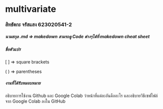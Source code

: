 # multivariate

### สิทธัตกะ จรัสแสง 623020541-2

##### นามสกุล .md => makedown สามรถดู Code ต่างๆได้ที่ *makedown cheat sheet*

##### ชื่อตัวแปร

[ ] => square brackets 

( ) => parentheses

##### งานที่ได้รับหมอบหมาย

อธิบายการใช้งาน Github และ Google Colab ว่าหน้าที่แต่ละอันคืออะไร และอธิบายวิธีเซฟไฟล์จาก Google Colab ลงใน GitHub


